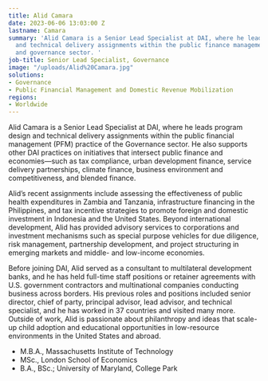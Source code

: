 ```yaml
---
title: Alid Camara
date: 2023-06-06 13:03:00 Z
lastname: Camara
summary: 'Alid Camara is a Senior Lead Specialist at DAI, where he leads program design
  and technical delivery assignments within the public finance management (PFM) practice
  and governance sector. '
job-title: Senior Lead Specialist, Governance
image: "/uploads/Alid%20Camara.jpg"
solutions:
- Governance
- Public Financial Management and Domestic Revenue Mobilization
regions:
- Worldwide
---
```


Alid Camara is a Senior Lead Specialist at DAI, where he leads program design and technical delivery assignments within the public financial management (PFM) practice of the Governance sector. He also supports other DAI practices on initiatives that intersect public finance and economies—such as tax compliance, urban development finance, service delivery partnerships, climate finance, business environment and competitiveness, and blended finance.

Alid’s recent assignments include assessing the effectiveness of public health expenditures in Zambia and Tanzania, infrastructure financing in the Philippines, and tax incentive strategies to promote foreign and domestic investment in Indonesia and the United States. Beyond international development, Alid has provided advisory services to corporations and investment mechanisms such as special purpose vehicles for due diligence, risk management, partnership development, and project structuring in emerging markets and middle- and low-income economies.

Before joining DAI, Alid served as a consultant to multilateral development banks, and he has held full-time staff positions or retainer agreements with U.S. government contractors and multinational companies conducting business across borders. His previous roles and positions included senior director, chief of party, principal advisor, lead advisor, and technical specialist, and he has worked in 37 countries and visited many more. Outside of work, Alid is passionate about philanthropy and ideas that scale-up child adoption and educational opportunities in low-resource environments in the United States and abroad.

* M.B.A., Massachusetts Institute of Technology 
* MSc., London School of Economics 
* B.A., BSc.; University of Maryland, College Park